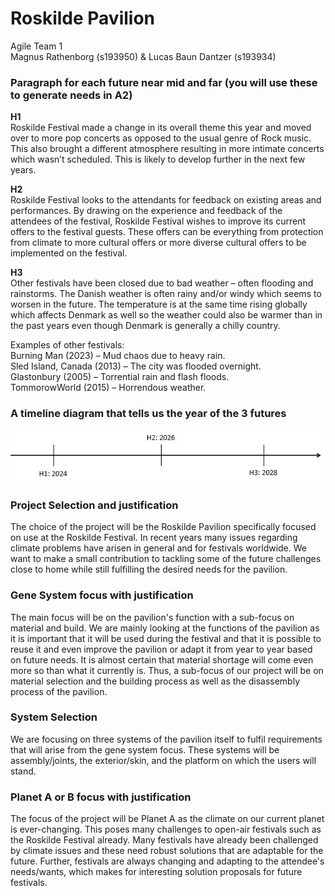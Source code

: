 # Roskilde Pavilion

Agile Team 1 \
Magnus Rathenborg (s193950) & Lucas Baun Dantzer (s193934)

### Paragraph for each future near mid and far (you will use these to generate needs in A2)

**H1** \
Roskilde Festival made a change in its overall theme this year and moved over to more pop concerts as opposed to the usual genre of Rock music. This also brought a different atmosphere resulting in more intimate concerts which wasn’t scheduled. This is likely to develop further in the next few years.

**H2** \
Roskilde Festival looks to the attendants for feedback on existing areas and performances. By drawing on the experience and feedback of the attendees of the festival, Roskilde Festival wishes to improve its current offers to the festival guests. These offers can be everything from protection from climate to more cultural offers or more diverse cultural offers to be implemented on the festival.

**H3** \
Other festivals have been closed due to bad weather – often flooding and rainstorms. The Danish weather is often rainy and/or windy which seems to worsen in the future. The temperature is at the same time rising globally which affects Denmark as well so the weather could also be warmer than in the past years even though Denmark is generally a chilly country.

Examples of other festivals: \
Burning Man (2023) – Mud chaos due to heavy rain. \
Sled Island, Canada (2013) – The city was flooded overnight. \
Glastonbury (2005) – Torrential rain and flash floods. \
TommorowWorld (2015) – Horrendous weather.


### A timeline diagram that tells us the year of the 3 futures

<img src="../Images/A1 Timeline.jpg">

### Project Selection and justification

The choice of the project will be the Roskilde Pavilion specifically focused on use at the Roskilde Festival. In recent years many issues regarding climate problems have arisen in general and for festivals worldwide. We want to make a small contribution to tackling some of the future challenges close to home while still fulfilling the desired needs for the pavilion.

### Gene System focus with justification

The main focus will be on the pavilion's function with a sub-focus on material and build. We are mainly looking at the functions of the pavilion as it is important that it will be used during the festival and that it is possible to reuse it and even improve the pavilion or adapt it from year to year based on future needs. It is almost certain that material shortage will come even more so than what it currently is. Thus, a sub-focus of our project will be on material selection and the building process as well as the disassembly process of the pavilion.

### System Selection

We are focusing on three systems of the pavilion itself to fulfil requirements that will arise from the gene system focus. These systems will be assembly/joints, the exterior/skin, and the platform on which the users will stand.

### Planet A or B focus with justification

The focus of the project will be Planet A as the climate on our current planet is ever-changing. This poses many challenges to open-air festivals such as the Roskilde Festival already. Many festivals have already been challenged by climate issues and these need robust solutions that are adaptable for the future. Further, festivals are always changing and adapting to the attendee's needs/wants, which makes for interesting solution proposals for future festivals.

